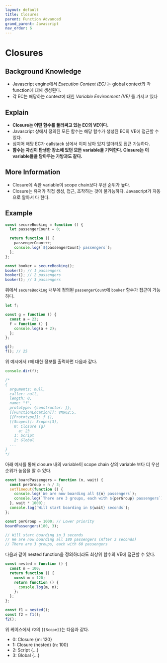 ```yaml
---
layout: default
title: Closures
parent: Function Advanced
grand_parent: Javascript
nav_order: 6
---
```


# Closures

## Background Knowledge

- Javascript engine에서 _Execution Context (EC)_ 는 global context와 각 function에 대해 생성된다.
- 각 EC는 해당하는 context에 대한 _Variable Environment (VE)_ 를 가지고 있다

## Explain

- **Closure는 어떤 함수를 둘러싸고 있는 EC의 VE이다.**
- Javascript 상에서 정의된 모든 함수는 해당 함수가 생성된 EC의 VE에 접근할 수 있다.
- 심지어 해당 EC가 callstack 상에서 이미 남아 있지 않더라도 접근 가능하다.
- **함수는 자신이 탄생한 장소에 있던 모든 variable을 기억한다. Closure는 이 variable들을 담아두는 가방과도 같다.**

## More Information

- Closure에 속한 variable이 scope chain보다 우선 순위가 높다.
- Closure는 유저가 직접 생성, 접근, 조작하는 것이 불가능하다. Javascript가 자동으로 알아서 다 한다.

## Example

```javascript
const secureBooking = function () {
  let passengerCount = 0;

  return function () {
    passengerCount++;
    console.log(`${passengerCount} passengers`);
  };
};

const booker = secureBooking();
booker(); // 1 passengers
booker(); // 2 passengers
booker(); // 3 passengers
```

위에서 `secureBooking` 내부에 정의된 `passengerCount`에 `booker` 함수가 접근이 가능하다.

```javascript
let f;

const g = function () {
  const a = 23;
  f = function () {
    console.log(a + 2);
  };
};

g();
f(); // 25
```

위 예시에서 `f`에 대한 정보를 출력하면 다음과 같다.

```javascript
console.dir(f);

/*
{
  arguments: null,
  caller: null,
  length: 0,
  name: "f",
  prototype: {constructor: ƒ},
  [[FunctionLocation]]: VM962:5,
  [[Prototype]]: ƒ (),
  [[Scopes]]: Scopes[3],
    0: Closure (g)
      a: 23
    1: Script
    2: Global
  ...
}
*/
```

아래 예시를 통해 closure 내의 variable이 scope chain 상의 variable 보다 더 우선 순위가 높음을 알 수 있다.

```javascript
const boardPassengers = function (n, wait) {
  const perGroup = n / 3;
  setTimeout(function () {
    console.log(`We are now boarding all ${n} passengers`);
    console.log(`There are 3 groups, each with ${perGroup} passengers`);
  }, wait * 1000);
  console.log(`Will start boarding in ${wait} seconds`);
};

const perGroup = 1000; // Lower priority
boardPassengers(180, 3);

// Will start boarding in 3 seconds
// We are now boarding all 180 passengers (After 3 seconds)
// There are 3 groups, each with 60 passengers
```

다음과 같이 nested function을 정의하더라도 최상위 함수의 VE에 접근할 수 있다.

```javascript
const nested = function () {
  const n = 100;
  return function () {
    const m = 120;
    return function () {
      console.log(m, n);
    };
  };
};

const f1 = nested();
const f2 = f1();
f2();
```

위 케이스에서 `f2`의 `[[Scope]]`는 다음과 같다.

- 0: Closure {m: 120}
- 1: Closure (nested) {n: 100}
- 2: Script {...}
- 3: Global {...}
